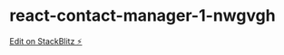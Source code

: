 # react-contact-manager-1-nwgvgh

[Edit on StackBlitz ⚡️](https://stackblitz.com/edit/react-contact-manager-1-nwgvgh)